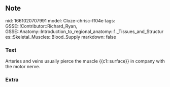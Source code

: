 ## Note
nid: 1661020707991
model: Cloze-chrisc-ff04e
tags: GSSE::!Contributor::Richard_Ryan, GSSE::Anatomy::Introduction_to_regional_anatomy::1._Tissues_and_Structures::Skeletal_Muscles::Blood_Supply
markdown: false

### Text
<div class='toggle'>
  Arteries and veins usually pierce the muscle {{c1::surface}} in
  company with the motor nerve.
</div>

### Extra

